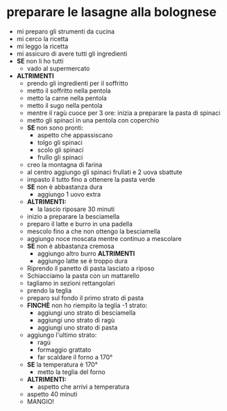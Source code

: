 # preparare le lasagne alla bolognese

- mi preparo gli strumenti da cucina
- mi cerco la ricetta
- mi leggo la ricetta
- mi assicuro di avere tutti gli ingredienti
- **SE** non li ho tutti
    - vado al supermercato
- **ALTRIMENTI** 
    - prendo gli ingredienti per il soffritto
    - metto il soffritto nella pentola
    - metto la carne nella pentola
    - metto il sugo nella pentola 
    - mentre il ragù cuoce per 3 ore: inizia a preparare la pasta di spinaci
    - metto gli spinaci in una pentola con coperchio
    - **SE** non sono pronti:
        - aspetto che appassiscano
        - tolgo gli spinaci
        - scolo gli spinaci 
        - frullo gli spinaci
    - creo la montagna di farina 
    - al centro aggiungo gli spinaci frullati e 2 uova sbattute
    - impasto il tutto fino a ottenere la pasta verde
    - **SE** non è abbastanza dura
        - aggiungo 1 uovo extra
    - **ALTRIMENTI:**
        - la lascio riposare 30 minuti
    - inizio a preparare la besciamella
    - preparo il latte e burro in una padella
    - mescolo fino a che non ottengo la besciamella
    - aggiungo noce moscata mentre continuo a mescolare
    - **SE** non è abbastanza cremosa
        - aggiungo altro burro
    **ALTRIMENTI**
        - aggiungo latte se è troppo dura
    - Riprendo il panetto di pasta lasciato a riposo
    - Schiacciamo la pasta con un mattarello
    - tagliamo in sezioni rettangolari
    - prendo la teglia
    - preparo sul fondo il primo strato di pasta
    - **FINCHÈ** non ho riempito la teglia -1 strato:
        - aggiungi uno strato di besciamella
        - aggiungi uno strato di ragù
        - aggiungi uno strato di pasta
    - aggiungo l'ultimo strato:
        - ragù
        - formaggio grattato
        - far scaldare il forno a 170°
    - **SE** la temperatura è 170°
        - metto la teglia del forno
    - **ALTRIMENTI:**
        - aspetto che arrivi a temperatura
    - aspetto 40 minuti
    - MANGIO!